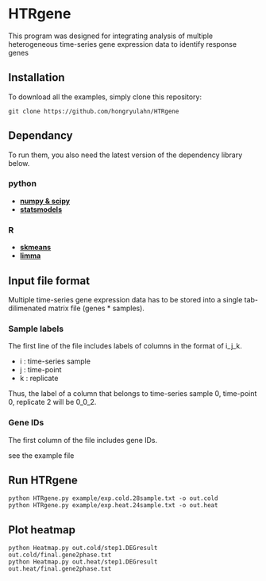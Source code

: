# HTRgene
This program was designed for integrating analysis of multiple heterogeneous time-series gene expression data to identify response genes



## Installation

To download all the examples, simply clone this repository:
```
git clone https://github.com/hongryulahn/HTRgene
```


## Dependancy
To run them, you also need the latest version of the dependency library below.

### python 
- **[numpy & scipy](https://www.scipy.org/install.html)**
- **[statsmodels](https://www.statsmodels.org/stable/install.html)**

### R
- **[skmeans](https://cran.r-project.org/web/packages/skmeans/index.html)**
- **[limma](https://bioconductor.org/packages/release/bioc/html/limma.html)**



## Input file format
Multiple time-series gene expression data has to be stored into a single tab-dilimenated matrix file (genes * samples).

### Sample labels
The first line of the file includes labels of columns in the format of i_j_k.
- i : time-series sample
- j : time-point
- k : replicate

Thus, the label of a column that belongs to time-series sample 0, time-point 0, replicate 2 will be 0_0_2.

### Gene IDs
The first column of the file includes gene IDs.

see the example file



## Run HTRgene
```
python HTRgene.py example/exp.cold.28sample.txt -o out.cold
python HTRgene.py example/exp.heat.24sample.txt -o out.heat
```

## Plot heatmap
```
python Heatmap.py out.cold/step1.DEGresult out.cold/final.gene2phase.txt
python Heatmap.py out.heat/step1.DEGresult out.heat/final.gene2phase.txt
```
